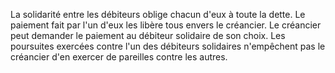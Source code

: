 La solidarité entre les débiteurs oblige chacun d'eux à toute la dette. Le paiement fait par l'un d'eux les libère tous envers le créancier.  Le créancier peut demander le paiement au débiteur solidaire de son choix. Les poursuites exercées contre l'un des débiteurs solidaires n'empêchent pas le créancier d'en exercer de pareilles contre les autres.
